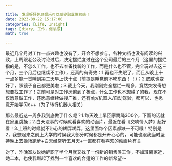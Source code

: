 ```yaml
---

title: 发现好好休息娱乐可以减少职业倦怠感！
date: 2023-09-22 15:17:00
categories: [Life, Insight]
tags: [diary, 工作，倦怠感]
math: true

---
```

最近几个月对工作一点兴趣也没有了，开会不想参与，各种文档也没有阅读的兴致，上周跟老公及讨论过后，决定摆烂度过在这个公司最后的三个月（这里的摆烂指的是，不怎么工作，也不去准备找新的工作，而是什么也不管，完全玩过去这三个月，三个月后也继续不工作），还真的有奇效：1.再也不失眠了，而且从晚上十一点多能一觉睡到第二天早上快十点（前提是睡觉前不吃东西！！）；2.皮肤也变好了，照镜子自己都更美啦；3.截止今天，我刚刚完全摆烂一周多，竟然突发奇想想要找工作了！之前可是对工作厌倦到了极点，什么工作也不想碰了的我，现在不仅愿意做工作，还愿意继续做搜广推，还有nlp/机器人/自动驾驶，都可以，也愿意开始学习c++（为了转行机器人相关）

那么最近这一周多我到底做了什么呢？1.每天晚上早回家跳绳300个，下雨的话就在家里跳操；2.白天没事的时候就看喜欢的动画片，最近在看《交响情人梦》超好看！3.上班的时候就不带心的糊弄糊弄，这里面每个因素都缺一不可哦！特别是2，我想起来之前上大学的时候我大部分时候都是开开心心的，可能也跟我当时坚持晚上去操场跑步+白天经常听五月天+一直都在看喜欢的动画片有关

对了，昨晚室友说她辞职了半个月就又找了一份新的销售类工作，不加班离家近，她二本，也使我燃起了找到一个喜欢的合适的工作的新希望～